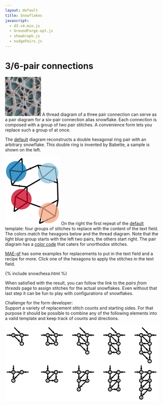 ```yaml
---
layout: default
title: Snowflakes
javascript:
  - d3.v4.min.js
  - GroundForge-opt.js
  - showGraph.js
  - nudgePairs.js
---
```


3/6-pair connections
====================

![sample](sample.png?align=left)
A thread diagram of a three pair connection can serve as a pair diagram for a six-pair connection alias snowflake.
Each connection is composed with a group of two pair stitches. A convenience form lets you replace such a group of at once.

The [default](?) diagram reconstructs a double hexagonal ring pair with an arbitrary snowflake.
This double ring is invented by Babette, a sample is shown on the left.

![](capture-extract.svg?align=right)
On the right the first repeat of the [default](?) template: 
four groups of stitches to replace with the content of the text field.
The colors match the hexagons below and the thread diagram.
Note that the light blue group starts with the left two  pairs, the others start right.
The pair diagram has a [color code] that caters for unorthodox stitches.

[MAE-gf] has some examples for replacements to put in the text field and a recipe for more.
Click one of the hexagons to apply the stitches in the text field.

[MAE-gf]: /MAE-gf/docs/snow-stitches/#examples
[color code]: /GroundForge-help/color-rules

<script>{% include snow/hexa.js %}</script>
{% include snow/hexa.html %}

When satisfied with the result, you can follow the link to the _pairs from threads_ page to assign stitches for the actual snowflakes.
Even without that last step it can be fun to play with configurations of snowflakes.

Challenge for the form developer:  
Support a variety of replacement stitch counts and starting sides.
For that purpose it should be possible to combine any of the following elements into a valid template
and keep track of counts and directions.

![](plaits.svg)
